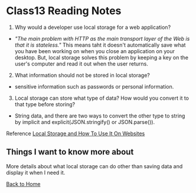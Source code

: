 # Class13 Reading Notes

1. Why would a developer use local storage for a web application?

- *"The main problem with HTTP as the main transport layer of the Web is that it is stateless."* This means taht it doesn't automatically save what you have been working on when you close an application on your desktop. But, local storage solves this problem by keeping a key on the user's computer and read it out when the user returns.

2. What information should not be stored in local storage?

- sensitive information such as passwords or personal information.

3. Local storage can store what type of data? How would you convert it to that type before storing?

- String data, and there are two ways to convert the other type to string by implicit and explicit(JSON.stringify() or JSON.parse()).

Reference [Local Storage and How To Use It On Websites](https://www.smashingmagazine.com/2010/10/local-storage-and-how-to-use-it/)  

## Things I want to know more about

More details about what local storage can do other than saving data and display it when I need it.

[Back to Home](../../README.md)
